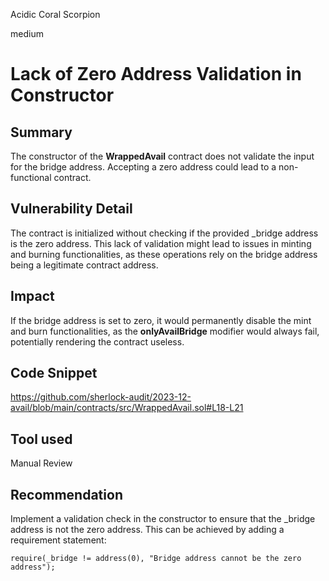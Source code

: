 Acidic Coral Scorpion

medium

# Lack of Zero Address Validation in Constructor

## Summary
The constructor of the **WrappedAvail** contract does not validate the input for the bridge address. Accepting a zero address could lead to a non-functional contract.
## Vulnerability Detail
The contract is initialized without checking if the provided _bridge address is the zero address. This lack of validation might lead to issues in minting and burning functionalities, as these operations rely on the bridge address being a legitimate contract address.
## Impact
If the bridge address is set to zero, it would permanently disable the mint and burn functionalities, as the **onlyAvailBridge** modifier would always fail, potentially rendering the contract useless.
## Code Snippet
https://github.com/sherlock-audit/2023-12-avail/blob/main/contracts/src/WrappedAvail.sol#L18-L21
## Tool used

Manual Review

## Recommendation
Implement a validation check in the constructor to ensure that the _bridge address is not the zero address. This can be achieved by adding a requirement statement:
```solidity
require(_bridge != address(0), "Bridge address cannot be the zero address");
```
